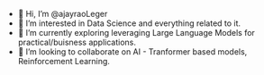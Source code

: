 - 👋 Hi, I’m @ajayraoLeger
- 👀 I’m interested in Data Science and everything related to it.
- 🌱 I’m currently exploring leveraging Large Language Models for practical/buisness applications.
- 💞️ I’m looking to collaborate on AI - Tranformer based models, Reinforcement Learning.

<!---
ajayraoLeger/ajayraoLeger is a ✨ special ✨ repository because its `README.md` (this file) appears on your GitHub profile.
You can click the Preview link to take a look at your changes.
--->
